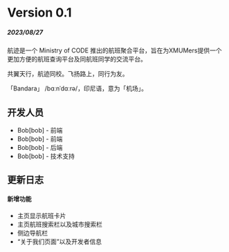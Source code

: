 # Version 0.1 
##### 2023/08/27
航迹是一个 Ministry of CODE 推出的航班聚合平台，旨在为XMUMers提供一个更加方便的航班查询平台及同航班同学的交流平台。

共翼天行，航迹同校。飞扬路上，同行为友。

「Bandara」 /bɑːnˈdɑːrə/，印尼语，意为「机场」。

## 开发人员
 - Bob[bob] - 前端
 - Bob[bob] - 前端
 - Bob[bob] - 后端
 - Bob[bob] - 技术支持

## 更新日志
#### 新增功能
- 主页显示航班卡片
- 主页航班搜索栏以及城市搜索栏
- 侧边导航栏
- “关于我们页面”以及开发者信息